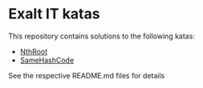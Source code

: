 # Exalt IT katas

This repository contains solutions to the following katas:

- [NthRoot](./NthRoot/)
- [SameHashCode](./SameHashCode/)

See the respective README.md files for details